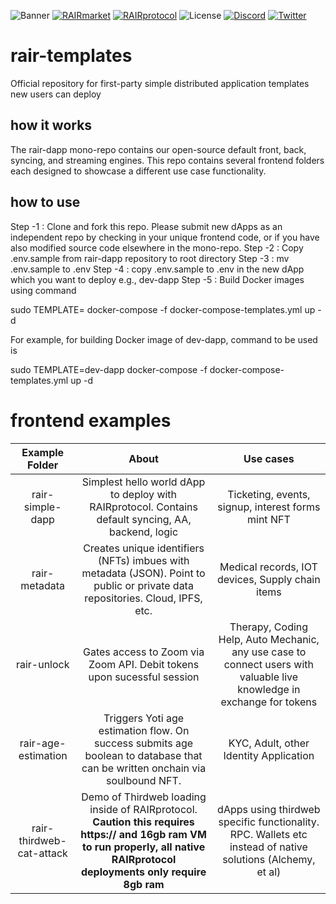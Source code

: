![Banner](https://github.com/rairprotocol/rair-dapp/blob/main/rair-infra/assets/img/banner.webp)
[![RAIRmarket](https://img.shields.io/badge/RAIR-market-C67FD1)](https://rair.market)
[![RAIRprotocol](https://img.shields.io/badge/RAIR-protocol-C67FD1)](https://rairprotocol.org)
![License](https://img.shields.io/badge/License-Apache2.0-yellow)
[![Discord](https://img.shields.io/badge/Discord-4950AF)](https://discord.gg/vuBUfB7w)
[![Twitter](https://img.shields.io/twitter/follow/rairprotocol)](https://twitter.com/rairprotocol)

# rair-templates
Official repository for first-party simple distributed application templates new users can deploy

## how it works

The rair-dapp mono-repo contains our open-source default front, back, syncing, and streaming engines. This repo contains several frontend folders each designed to showcase a different use case functionality.

## how to use

Step -1 : Clone and fork this repo. Please submit new dApps as an independent repo by checking in your unique frontend code, or if you have also modified source code elsewhere in the mono-repo.
Step -2 : Copy .env.sample from rair-dapp repository to root directory
Step -3 : mv .env.sample to .env
Step -4 : copy .env.sample to .env in the new dApp which you want to deploy e.g., dev-dapp
Step -5 : Build Docker images using command

sudo TEMPLATE=<Folder name of dApp> docker-compose -f docker-compose-templates.yml up -d

For example, for building Docker image of dev-dapp, command to be used is

sudo TEMPLATE=dev-dapp docker-compose -f docker-compose-templates.yml up -d

# frontend examples

**Example Folder**|**About**|**Use cases**
:-----:|:-----:|:-----:
rair-simple-dapp|Simplest hello world dApp to deploy with RAIRprotocol. Contains default syncing, AA, backend, logic|Ticketing, events, signup, interest forms mint NFT
rair-metadata|Creates unique identifiers (NFTs) imbues with metadata (JSON). Point to public or private data repositories. Cloud, IPFS, etc.|Medical records, IOT devices, Supply chain items 
rair-unlock|Gates access to Zoom via Zoom API. Debit tokens upon sucessful session|Therapy, Coding Help, Auto Mechanic, any use case to connect users with valuable live knowledge in exchange for tokens
rair-age-estimation|Triggers Yoti age estimation flow. On success submits age boolean to database that can be written onchain via soulbound NFT.|KYC, Adult, other Identity Application
rair-thirdweb-cat-attack|Demo of Thirdweb loading inside of RAIRprotocol. **Caution this requires https:// and 16gb ram VM to run properly, all native RAIRprotocol deployments only require 8gb ram**|dApps using thirdweb specific functionality. RPC. Wallets etc instead of native solutions (Alchemy, et al)
